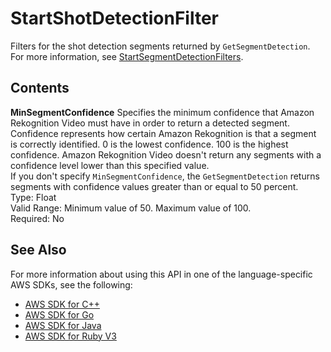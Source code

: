 # StartShotDetectionFilter<a name="API_StartShotDetectionFilter"></a>

Filters for the shot detection segments returned by `GetSegmentDetection`\. For more information, see [StartSegmentDetectionFilters](API_StartSegmentDetectionFilters.md)\.

## Contents<a name="API_StartShotDetectionFilter_Contents"></a>

 **MinSegmentConfidence**   <a name="rekognition-Type-StartShotDetectionFilter-MinSegmentConfidence"></a>
Specifies the minimum confidence that Amazon Rekognition Video must have in order to return a detected segment\. Confidence represents how certain Amazon Rekognition is that a segment is correctly identified\. 0 is the lowest confidence\. 100 is the highest confidence\. Amazon Rekognition Video doesn't return any segments with a confidence level lower than this specified value\.  
If you don't specify `MinSegmentConfidence`, the `GetSegmentDetection` returns segments with confidence values greater than or equal to 50 percent\.  
Type: Float  
Valid Range: Minimum value of 50\. Maximum value of 100\.  
Required: No

## See Also<a name="API_StartShotDetectionFilter_SeeAlso"></a>

For more information about using this API in one of the language\-specific AWS SDKs, see the following:
+  [AWS SDK for C\+\+](https://docs.aws.amazon.com/goto/SdkForCpp/rekognition-2016-06-27/StartShotDetectionFilter) 
+  [AWS SDK for Go](https://docs.aws.amazon.com/goto/SdkForGoV1/rekognition-2016-06-27/StartShotDetectionFilter) 
+  [AWS SDK for Java](https://docs.aws.amazon.com/goto/SdkForJava/rekognition-2016-06-27/StartShotDetectionFilter) 
+  [AWS SDK for Ruby V3](https://docs.aws.amazon.com/goto/SdkForRubyV3/rekognition-2016-06-27/StartShotDetectionFilter) 